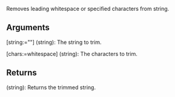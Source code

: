 Removes leading whitespace or specified characters from string.


## Arguments
[string:=""] (string): The string to trim.

[chars:=whitespace] (string): The characters to trim.


## Returns
(string): Returns the trimmed string.
